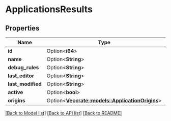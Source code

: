 # ApplicationsResults

## Properties

Name | Type | Description | Notes
------------ | ------------- | ------------- | -------------
**id** | Option<**i64**> |  | [optional]
**name** | Option<**String**> |  | [optional]
**debug_rules** | Option<**String**> |  | [optional]
**last_editor** | Option<**String**> |  | [optional]
**last_modified** | Option<**String**> |  | [optional]
**active** | Option<**bool**> |  | [optional]
**origins** | Option<[**Vec<crate::models::ApplicationOrigins>**](ApplicationOrigins.md)> |  | [optional]

[[Back to Model list]](../README.md#documentation-for-models) [[Back to API list]](../README.md#documentation-for-api-endpoints) [[Back to README]](../README.md)


